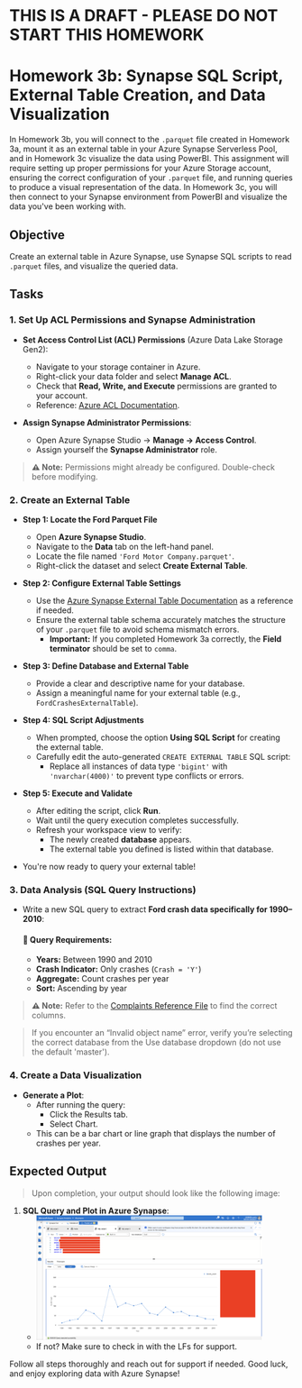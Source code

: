 # THIS IS A DRAFT - PLEASE DO NOT START THIS HOMEWORK

# Homework 3b: Synapse SQL Script, External Table Creation, and Data Visualization

In Homework 3b, you will connect to the `.parquet` file created in Homework 3a, mount it as an external table in your Azure Synapse Serverless Pool, and in Homework 3c visualize the data using PowerBI. This assignment will require setting up proper permissions for your Azure Storage account, ensuring the correct configuration of your `.parquet` file, and running queries to produce a visual representation of the data. In Homework 3c, you will then connect to your Synapse environment from PowerBI and visualize the data you've been working with.

## Objective
Create an external table in Azure Synapse, use Synapse SQL scripts to read `.parquet` files, and visualize the queried data.

## Tasks

### 1. Set Up ACL Permissions and Synapse Administration

- **Set Access Control List (ACL) Permissions** (Azure Data Lake Storage Gen2):
  - Navigate to your storage container in Azure.
  - Right-click your data folder and select **Manage ACL**.
  - Check that **Read, Write, and Execute** permissions are granted to your account.
  - Reference: [Azure ACL Documentation](https://learn.microsoft.com/en-us/azure/storage/blobs/data-lake-storage-acl-azure-portal).

- **Assign Synapse Administrator Permissions**:
  - Open Azure Synapse Studio → **Manage → Access Control**.
  - Assign yourself the **Synapse Administrator** role.

> **⚠️ Note:** Permissions might already be configured. Double-check before modifying.

### 2. Create an External Table

  - **Step 1: Locate the Ford Parquet File**
    - Open **Azure Synapse Studio**.
    - Navigate to the **Data** tab on the left-hand panel.
    - Locate the file named `'Ford Motor Company.parquet'`.
    - Right-click the dataset and select **Create External Table**.
  
  - **Step 2: Configure External Table Settings**
    - Use the [Azure Synapse External Table Documentation](https://learn.microsoft.com/en-us/azure/synapse-analytics/sql/develop-tables-external-tables?tabs=hadoop) as a reference if needed.
    - Ensure the external table schema accurately matches the structure of your `.parquet` file to avoid schema mismatch errors.  
      - **Important:** If you completed Homework 3a correctly, the **Field terminator** should be set to `comma`.
  
  - **Step 3: Define Database and External Table**
    - Provide a clear and descriptive name for your database.
    - Assign a meaningful name for your external table (e.g., `FordCrashesExternalTable`).
  
  - **Step 4: SQL Script Adjustments**
    - When prompted, choose the option **Using SQL Script** for creating the external table.
    - Carefully edit the auto-generated `CREATE EXTERNAL TABLE` SQL script:
      - Replace all instances of data type `'bigint'` with `'nvarchar(4000)'` to prevent type conflicts or errors.
  
  - **Step 5: Execute and Validate**
    - After editing the script, click **Run**.
    - Wait until the query execution completes successfully.
    - Refresh your workspace view to verify:
      - The newly created **database** appears.
      - The external table you defined is listed within that database.
  
  - You're now ready to query your external table!

### 3. Data Analysis (SQL Query Instructions)

  - Write a new SQL query to extract **Ford crash data specifically for 1990–2010**:

    #### 🔹 Query Requirements:
    - **Years:** Between 1990 and 2010
    - **Crash Indicator:** Only crashes (`Crash = 'Y'`)
    - **Aggregate:** Count crashes per year
    - **Sort:** Ascending by year
   
  > **⚠️ Note:** Refer to the [Complaints Reference File](https://static.nhtsa.gov/odi/ffdd/cmpl/Import_Instructions_Excel_All.pdf) to find the correct columns.

  > If you encounter an “Invalid object name” error, verify you’re selecting the correct database from the Use database dropdown (do not use the default 'master').

### 4. Create a Data Visualization

  - **Generate a Plot**:
    - After running the query:
      - Click the Results tab.
      - Select Chart.
    - This can be a bar chart or line graph that displays the number of crashes per year.

## Expected Output

> Upon completion, your output should look like the following image:

1. **SQL Query and Plot in Azure Synapse**:
   - <img src="../../images/hw3b/hw3b.png" alt="Screenshot" width="400">
   - If not? Make sure to check in with the LFs for support.

Follow all steps thoroughly and reach out for support if needed. Good luck, and enjoy exploring data with Azure Synapse!
